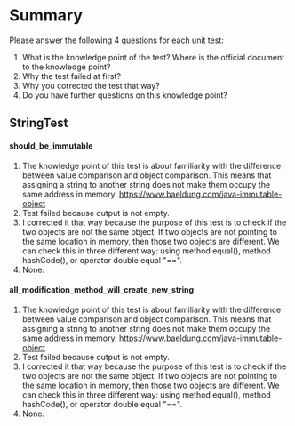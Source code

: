 # Summary

Please answer the following 4 questions for each unit test:
1. What is the knowledge point of the test? Where is the official document to the knowledge point?
2. Why the test failed at first?
3. Why you corrected the test that way?
4. Do you have further questions on this knowledge point?

## StringTest
#### should_be_immutable
1. The knowledge point of this test is about familiarity with the difference between value comparison and object comparison.
This means that assigning a string to another string does not make them occupy the same address in memory.
https://www.baeldung.com/java-immutable-object
2. Test failed because output is not empty.
3. I corrected it that way because the purpose of this test is to check if the two objects are not the same object.
If two objects are not pointing to the same location in memory, then those two objects are different.
We can check this in three different way: using method equal(), method hashCode(), or operator double equal "==".
4. None.

#### all_modification_method_will_create_new_string
1. The knowledge point of this test is about familiarity with the difference between value comparison and object comparison.
This means that assigning a string to another string does not make them occupy the same address in memory.
https://www.baeldung.com/java-immutable-object
2. Test failed because output is not empty.
3. I corrected it that way because the purpose of this test is to check if the two objects are not the same object.
If two objects are not pointing to the same location in memory, then those two objects are different.
We can check this in three different way: using method equal(), method hashCode(), or operator double equal "==".
4. None.
